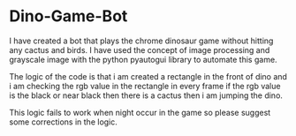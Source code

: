 # Dino-Game-Bot

I have created a bot that plays the chrome dinosaur game without hitting any cactus and birds.
I have used the concept of image processing and grayscale image with the python pyautogui library to automate this game.

The logic of the code is that i am created a rectangle in the front of dino and i am checking the rgb value in the rectangle in every frame
if the rgb value is the black or near black then there is a cactus then i am jumping the dino.

This logic fails to work when night occur in the game so please suggest some corrections in the logic.
